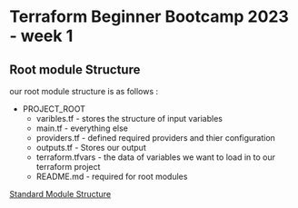 # Terraform Beginner Bootcamp 2023 - week 1

## Root module Structure

our root module structure is as follows :

- PROJECT_ROOT
   - varibles.tf - stores the structure of input variables
   - main.tf - everything else
   - providers.tf - defined required providers and thier configuration
   - outputs.tf - Stores our output 
   - terraform.tfvars - the data of variables we want to load in to our terraform project
   - README.md - required for root modules
     
[Standard Module Structure](https://developer.hashicorp.com/terraform/language/modules/develop/structure)
